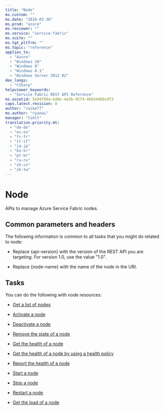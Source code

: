 ```yaml
---
title: "Node"
ms.custom: ""
ms.date: "2016-03-30"
ms.prod: "azure"
ms.reviewer: ""
ms.service: "service-fabric"
ms.suite: ""
ms.tgt_pltfrm: ""
ms.topic: "reference"
applies_to: 
  - "Azure"
  - "Windows 10"
  - "Windows 8"
  - "Windows 8.1"
  - "Windows Server 2012 R2"
dev_langs: 
  - "CSharp"
helpviewer_keywords: 
  - "Service Fabric REST API Reference"
ms.assetid: 5e94f89a-bd8e-4a3b-9274-46934469c073
caps.latest.revision: 8
author: "rwike77"
ms.author: "ryanwi"
manager: "timlt"
translation.priority.mt: 
  - "de-de"
  - "es-es"
  - "fr-fr"
  - "it-it"
  - "ja-jp"
  - "ko-kr"
  - "pt-br"
  - "ru-ru"
  - "zh-cn"
  - "zh-tw"
---
```

# Node
APIs to manage Azure Service Fabric nodes.  
  
##  <a name="bk_common"></a> Common parameters and headers  
 The following information is common to all tasks that you might do related to node:  
  
-   Replace {api-version} with the version of the REST API you are targeting. For version 1.0, use the value "1.0".  
  
-   Replace {node-name} with the name of the node in the URI.  
  
## Tasks  
 You can do the following with node resources:  
  
-   [Get a list of nodes](../ServiceFabricREST/get-a-list-of-nodes.md)  
  
-   [Activate a node](../ServiceFabricREST/activate-a-node.md)  
  
-   [Deactivate a node](../ServiceFabricREST/deactivate-a-node.md)  
  
-   [Remove the state of a node](../ServiceFabricREST/remove-the-state-of-a-node.md)  
  
-   [Get the health of a node](../ServiceFabricREST/get-the-health-of-a-node.md)  
  
-   [Get the health of a node by using a health policy](../ServiceFabricREST/get-the-health-of-a-node-by-using-a-health-policy.md)  
  
-   [Report the health of a node](../ServiceFabricREST/report-the-health-of-a-node.md)  
  
-   [Start a node](../ServiceFabricREST/start-a-node.md)  
  
-   [Stop a node](../ServiceFabricREST/stop-a-node.md)  
  
-   [Restart a node](../ServiceFabricREST/restart-a-node.md)  
  
-   [Get the load of a node](../ServiceFabricREST/get-the-load-of-a-node.md)